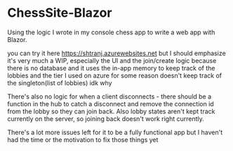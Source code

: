 # ChessSite-Blazor

Using the logic I wrote in my console chess app to write a web app with Blazor.

you can try it here https://shtranj.azurewebsites.net but I should emphasize it's very much a WIP, especially the UI and the join/create logic because there is no database and it uses the in-app memory to keep track of the lobbies and the tier I used on azure for some reason doesn't keep track of the singleton(list of lobbies) idk why

There's also no logic for when a client disconnects - there should be a function in the hub to catch a disconnect and remove the connection id from the lobby so they can join back. Also lobby states aren't kept track currently on the server, so joining back doesn't work right currently. 

There's a lot more issues left for it to be a fully functional app but I haven't had the time or the motivation to fix those things yet
